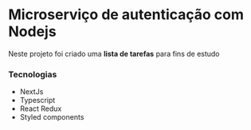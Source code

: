 # Microserviço de autenticação com Nodejs


Neste projeto foi criado uma **lista de tarefas** para fins de estudo


### Tecnologias


- NextJs
- Typescript
- React Redux
- Styled components



